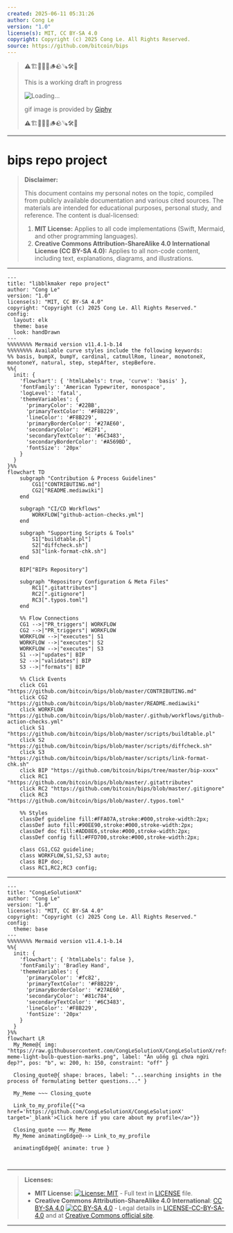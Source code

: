 ```yaml
---
created: 2025-06-11 05:31:26
author: Cong Le
version: "1.0"
license(s): MIT, CC BY-SA 4.0
copyright: Copyright (c) 2025 Cong Le. All Rights Reserved.
source: https://github.com/bitcoin/bips
---
```



> ⚠️🏗️🚧🦺🧱🪵🪨🪚🛠️👷
> 
> This is a working draft in progress
> 
> ![Loading...](https://media4.giphy.com/media/v1.Y2lkPTc5MGI3NjExbnloOTFydDV5dTJpZWhzbnYwMGxiZHA5eWt5ZXgzb2wwYnd5Ym9ycCZlcD12MV9pbnRlcm5hbF9naWZfYnlfaWQmY3Q9Zw/hK61m7SawMkqUcyLg1/giphy.gif)
>
> gif image is provided by [Giphy](https://giphy.com)
> 
> ⚠️🏗️🚧🦺🧱🪵🪨🪚🛠️👷


----




# bips repo project
> **Disclaimer:**
>
> This document contains my personal notes on the topic,
> compiled from publicly available documentation and various cited sources.
> The materials are intended for educational purposes, personal study, and reference.
> The content is dual-licensed:
> 1. **MIT License:** Applies to all code implementations (Swift, Mermaid, and other programming languages).
> 2. **Creative Commons Attribution-ShareAlike 4.0 International License (CC BY-SA 4.0):** Applies to all non-code content, including text, explanations, diagrams, and illustrations.
---


```mermaid
---
title: "libblkmaker repo project"
author: "Cong Le"
version: "1.0"
license(s): "MIT, CC BY-SA 4.0"
copyright: "Copyright (c) 2025 Cong Le. All Rights Reserved."
config:
  layout: elk
  theme: base
  look: handDrawn
---
%%%%%%%% Mermaid version v11.4.1-b.14
%%%%%%%% Available curve styles include the following keywords:
%% basis, bumpX, bumpY, cardinal, catmullRom, linear, monotoneX, monotoneY, natural, step, stepAfter, stepBefore.
%%{
  init: {
    'flowchart': { 'htmlLabels': true, 'curve': 'basis' },
    'fontFamily': 'American Typewriter, monospace',
    'logLevel': 'fatal',
    'themeVariables': {
      'primaryColor': '#22BB',
      'primaryTextColor': '#F8B229',
      'lineColor': '#F8B229',
      'primaryBorderColor': '#27AE60',
      'secondaryColor': '#E2F1',
      'secondaryTextColor': '#6C3483',
      'secondaryBorderColor': '#A569BD',
      'fontSize': '20px'
    }
  }
}%%
flowchart TD
    subgraph "Contribution & Process Guidelines"
        CG1["CONTRIBUTING.md"]
        CG2["README.mediawiki"]
    end

    subgraph "CI/CD Workflows"
        WORKFLOW["github-action-checks.yml"]
    end

    subgraph "Supporting Scripts & Tools"
        S1["buildtable.pl"]
        S2["diffcheck.sh"]
        S3["link-format-chk.sh"]
    end

    BIP["BIPs Repository"]

    subgraph "Repository Configuration & Meta Files"
        RC1[".gitattributes"]
        RC2[".gitignore"]
        RC3[".typos.toml"]
    end

    %% Flow Connections
    CG1 -->|"PR_triggers"| WORKFLOW
    CG2 -->|"PR_triggers"| WORKFLOW
    WORKFLOW -->|"executes"| S1
    WORKFLOW -->|"executes"| S2
    WORKFLOW -->|"executes"| S3
    S1 -->|"updates"| BIP
    S2 -->|"validates"| BIP
    S3 -->|"formats"| BIP

    %% Click Events
    click CG1 "https://github.com/bitcoin/bips/blob/master/CONTRIBUTING.md"
    click CG2 "https://github.com/bitcoin/bips/blob/master/README.mediawiki"
    click WORKFLOW "https://github.com/bitcoin/bips/blob/master/.github/workflows/github-action-checks.yml"
    click S1 "https://github.com/bitcoin/bips/blob/master/scripts/buildtable.pl"
    click S2 "https://github.com/bitcoin/bips/blob/master/scripts/diffcheck.sh"
    click S3 "https://github.com/bitcoin/bips/blob/master/scripts/link-format-chk.sh"
    click BIP "https://github.com/bitcoin/bips/tree/master/bip-xxxx"
    click RC1 "https://github.com/bitcoin/bips/blob/master/.gitattributes"
    click RC2 "https://github.com/bitcoin/bips/blob/master/.gitignore"
    click RC3 "https://github.com/bitcoin/bips/blob/master/.typos.toml"

    %% Styles
    classDef guideline fill:#FFA07A,stroke:#000,stroke-width:2px;
    classDef auto fill:#90EE90,stroke:#000,stroke-width:2px;
    classDef doc fill:#ADD8E6,stroke:#000,stroke-width:2px;
    classDef config fill:#FFD700,stroke:#000,stroke-width:2px;

    class CG1,CG2 guideline;
    class WORKFLOW,S1,S2,S3 auto;
    class BIP doc;
    class RC1,RC2,RC3 config;
```


---

<!-- 
```mermaid
%% Current Mermaid version
info
```  -->


```mermaid
---
title: "CongLeSolutionX"
author: "Cong Le"
version: "1.0"
license(s): "MIT, CC BY-SA 4.0"
copyright: "Copyright (c) 2025 Cong Le. All Rights Reserved."
config:
  theme: base
---
%%%%%%%% Mermaid version v11.4.1-b.14
%%{
  init: {
    'flowchart': { 'htmlLabels': false },
    'fontFamily': 'Bradley Hand',
    'themeVariables': {
      'primaryColor': '#fc82',
      'primaryTextColor': '#F8B229',
      'primaryBorderColor': '#27AE60',
      'secondaryColor': '#81c784',
      'secondaryTextColor': '#6C3483',
      'lineColor': '#F8B229',
      'fontSize': '20px'
    }
  }
}%%
flowchart LR
  My_Meme@{ img: "https://raw.githubusercontent.com/CongLeSolutionX/CongLeSolutionX/refs/heads/main/assets/images/My-meme-light-bulb-question-marks.png", label: "Ăn uống gì chưa ngừi đẹp?", pos: "b", w: 200, h: 150, constraint: "off" }

  Closing_quote@{ shape: braces, label: "...searching insights in the process of formulating better questions..." }
    
  My_Meme ~~~ Closing_quote
    
  Link_to_my_profile{{"<a href='https://github.com/CongLeSolutionX/CongLeSolutionX' target='_blank'>Click here if you care about my profile</a>"}}

  Closing_quote ~~~ My_Meme
  My_Meme animatingEdge@--> Link_to_my_profile
  
  animatingEdge@{ animate: true }



```

---
>**Licenses:**
>
>- **MIT License:**  [![License: MIT](https://img.shields.io/badge/License-MIT-yellow.svg)](LICENSE) - Full text in [LICENSE](LICENSE) file.
>- **Creative Commons Attribution-ShareAlike 4.0 International**: [CC BY-SA 4.0](https://creativecommons.org/licenses/by-sa/4.0/) [![CC BY-SA 4.0](https://licensebuttons.net/l/by-sa/4.0/88x31.png)](https://creativecommons.org/licenses/by-sa/4.0/) - Legal details in [LICENSE-CC-BY-SA-4.0](THE_PAST/LICENSE-CC-BY-SA-4.0) and at [Creative Commons official site](https://creativecommons.org/licenses/by-sa/4.0/).
>
---